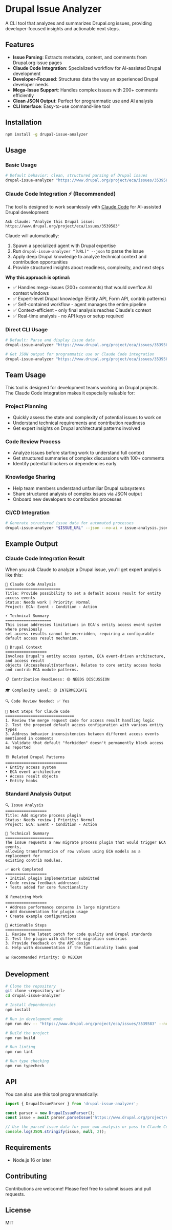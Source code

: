 # Drupal Issue Analyzer

A CLI tool that analyzes and summarizes Drupal.org issues, providing developer-focused insights and actionable next steps.

## Features

- **Issue Parsing**: Extracts metadata, content, and comments from Drupal.org issue pages
- **Claude Code Integration**: Specialized workflow for AI-assisted Drupal development  
- **Developer-Focused**: Structures data the way an experienced Drupal developer needs
- **Mega-Issue Support**: Handles complex issues with 200+ comments efficiently
- **Clean JSON Output**: Perfect for programmatic use and AI analysis
- **CLI Interface**: Easy-to-use command-line tool

## Installation

```bash
npm install -g drupal-issue-analyzer
```

## Usage

### Basic Usage
```bash
# Default behavior: clean, structured parsing of Drupal issues
drupal-issue-analyzer "https://www.drupal.org/project/eca/issues/3539583"
```

### Claude Code Integration ⚡ (Recommended)
The tool is designed to work seamlessly with [Claude Code](https://claude.ai/code) for AI-assisted Drupal development:

```
Ask Claude: "Analyze this Drupal issue: https://www.drupal.org/project/eca/issues/3539583"
```

Claude will automatically:
1. Spawn a specialized agent with Drupal expertise
2. Run `drupal-issue-analyzer "[URL]" --json` to parse the issue
3. Apply deep Drupal knowledge to analyze technical context and contribution opportunities
4. Provide structured insights about readiness, complexity, and next steps

**Why this approach is optimal:**
- ✅ Handles mega-issues (200+ comments) that would overflow AI context windows
- ✅ Expert-level Drupal knowledge (Entity API, Form API, contrib patterns)
- ✅ Self-contained workflow - agent manages the entire pipeline
- ✅ Context-efficient - only final analysis reaches Claude's context
- ✅ Real-time analysis - no API keys or setup required

### Direct CLI Usage
```bash
# Default: Parse and display issue data
drupal-issue-analyzer "https://www.drupal.org/project/eca/issues/3539583"

# Get JSON output for programmatic use or Claude Code integration
drupal-issue-analyzer "https://www.drupal.org/project/eca/issues/3539583" --json
```

## Team Usage

This tool is designed for development teams working on Drupal projects. The Claude Code integration makes it especially valuable for:

### Project Planning
- Quickly assess the state and complexity of potential issues to work on
- Understand technical requirements and contribution readiness
- Get expert insights on Drupal architectural patterns involved

### Code Review Process
- Analyze issues before starting work to understand full context
- Get structured summaries of complex discussions with 100+ comments
- Identify potential blockers or dependencies early

### Knowledge Sharing
- Help team members understand unfamiliar Drupal subsystems
- Share structured analysis of complex issues via JSON output
- Onboard new developers to contribution processes

### CI/CD Integration
```bash
# Generate structured issue data for automated processes
drupal-issue-analyzer "$ISSUE_URL" --json --no-ai > issue-analysis.json
```

## Example Output

### Claude Code Integration Result
When you ask Claude to analyze a Drupal issue, you'll get expert analysis like this:
```
🤖 Claude Code Analysis
========================
Title: Provide possibility to set a default access result for entity access events
Status: Needs work | Priority: Normal
Project: ECA: Event - Condition - Action

⚡ Technical Summary
====================
This issue addresses limitations in ECA's entity access event system where previously 
set access results cannot be overridden, requiring a configurable default access result mechanism.

🔧 Drupal Context
==================
Involves Drupal's entity access system, ECA event-driven architecture, and access result 
objects (AccessResultInterface). Relates to core entity access hooks and contrib ECA module patterns.

📋 Contribution Readiness: 🟡 NEEDS DISCUSSION

🎓 Complexity Level: 🟡 INTERMEDIATE

🔍 Code Review Needed: ✅ Yes

🎯 Next Steps for Claude Code
==============================
1. Review the merge request code for access result handling logic
2. Test the proposed default access configuration with various entity types
3. Address behavior inconsistencies between different access events mentioned in comments
4. Validate that default "forbidden" doesn't permanently block access as reported

🏗️ Related Drupal Patterns
===========================
• Entity access system
• ECA event architecture
• Access result objects
• Entity hooks
```

### Standard Analysis Output
```
🔍 Issue Analysis
==================
Title: Add migrate process plugin
Status: Needs review | Priority: Normal
Project: ECA: Event - Condition - Action

📄 Technical Summary
=====================
The issue requests a new migrate process plugin that would trigger ECA events,
allowing transformation of row values using ECA models as a replacement for
existing contrib modules.

✅ Work Completed
==================
• Initial plugin implementation submitted
• Code review feedback addressed
• Tests added for core functionality

⏳ Remaining Work
==================
• Address performance concerns in large migrations
• Add documentation for plugin usage
• Create example configurations

🎯 Actionable Steps
====================
1. Review the latest patch for code quality and Drupal standards
2. Test the plugin with different migration scenarios
3. Provide feedback on the API design
4. Help with documentation if the functionality looks good

📊 Recommended Priority: 🟡 MEDIUM
```

## Development

```bash
# Clone the repository
git clone <repository-url>
cd drupal-issue-analyzer

# Install dependencies
npm install

# Run in development mode
npm run dev -- "https://www.drupal.org/project/eca/issues/3539583" --no-ai

# Build the project
npm run build

# Run linting
npm run lint

# Run type checking
npm run typecheck
```

## API

You can also use this tool programmatically:

```typescript
import { DrupalIssueParser } from 'drupal-issue-analyzer';

const parser = new DrupalIssueParser();
const issue = await parser.parseIssue('https://www.drupal.org/project/eca/issues/3539583');

// Use the parsed issue data for your own analysis or pass to Claude Code
console.log(JSON.stringify(issue, null, 2));
```

## Requirements

- Node.js 16 or later

## Contributing

Contributions are welcome! Please feel free to submit issues and pull requests.

## License

MIT
